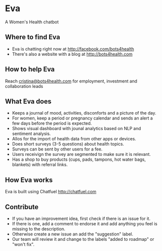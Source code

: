 # Eva
A Women's Health chatbot

## Where to find Eva
- Eva is chatting right now at http://facebook.com/bots4health
- There's also a website with a blog at http://bots4health.com

## How to help Eva
Reach cristina@bots4health.com for employment, investment and collaboration leads

## What Eva does
- Keeps a journal of mood, activities, disconforts and a picture of the day.
- For women, keep a period or pregnancy calendar and sends an alert a few days before the period is expected.
- Shows visual dashboard with jounal analytics based on NLP and sentiment analysis.
- Allos for the import of health data from other apps or devices.
- Does short surveys (3-5 questions) about health topics.
- Surveys can be sent by other users for a fee.
- Users receivign the survey are segmented to make sure it is relevant.
- Has a shop to buy products (cups, pads, tampons, hot water bags, blankets) with referral links.

## How Eva works
Eva is built using Chatfuel http://chatfuel.com

## Contribute
- If you have an improvement idea, first check if there is an issue for it.
- If there is one, add a comment to endorse it and add anything you feel is missing to the description.
- Otherwise create a new issue an add the "suggestion" label.
- Our team will review it and change to the labels "added to roadmap" or "won't fix".
